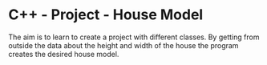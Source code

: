 # C++ - Project - House Model
The aim is to learn to create a project with different classes. 
By getting from outside the data about the height and width of the house the program creates the desired house model.
